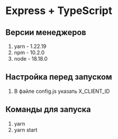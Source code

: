 # Express + TypeScript

## Версии менеджеров

1. yarn - 1.22.19
2. npm  - 10.2.0
3. node - 18.18.0

## Настройка перед запуском

1. В файле config.js указать X_CLIENT_ID

## Команды для запуска

1. yarn
2. yarn start